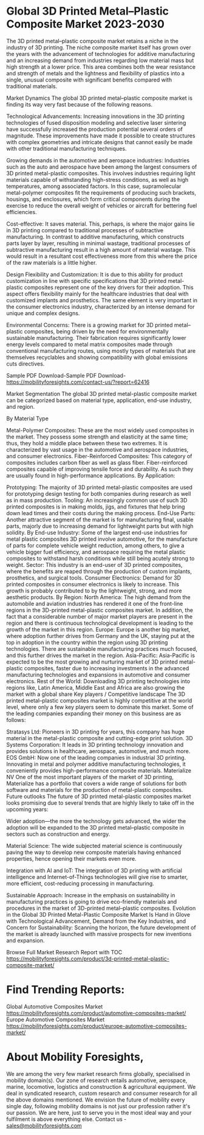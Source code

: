 # Global 3D Printed Metal–Plastic Composite Market 2023-2030
The 3D printed metal–plastic composite market retains a niche in the industry of 3D printing. The niche composite market itself has grown over the years with the advancement of technologies for additive manufacturing and an increasing demand from industries regarding low material mass but high strength at a lower price. This area combines both the wear resistance and strength of metals and the lightness and flexibility of plastics into a single, unusual composite with significant benefits compared with traditional materials.

Market Dynamics
The global 3D printed metal–plastic composite market is finding its way very fast because of the following reasons.

Technological Advancements: Increasing innovations in the 3D printing technologies of fused disposition modeling and selective laser sintering have successfully increased the production potential several orders of magnitude. These improvements have made it possible to create structures with complex geometries and intricate designs that cannot easily be made with other traditional manufacturing techniques.

Growing demands in the automotive and aerospace industries: Industries such as the auto and aerospace have been among the largest consumers of 3D printed metal-plastic composites. This involves industries requiring light materials capable of withstanding high-stress conditions, as well as high temperatures, among associated factors. In this case, supramolecular metal-polymer composites fit the requirements of producing such brackets, housings, and enclosures, which form critical components during the exercise to reduce the overall weight of vehicles or aircraft for bettering fuel efficiencies.

Cost-effective: It saves material. This, perhaps, is where the major gains lie in 3D printing compared to traditional processes of subtractive manufacturing. In contrast to additive manufacturing, which constructs parts layer by layer, resulting in minimal wastage, traditional processes of subtractive manufacturing result in a high amount of material wastage. This would result in a resultant cost effectiveness more from this where the price of the raw materials is a little higher.

Design Flexibility and Customization: It is due to this ability for product customization in line with specific specifications that 3D printed metal-plastic composites represent one of the key drivers for their adoption. This aspect offers flexibility mainly for the healthcare industries that deal with customized implants and prosthetics. The same element is very important in the consumer electronics industry, characterized by an intense demand for unique and complex designs.

Environmental Concerns: There is a growing market for 3D printed metal–plastic composites, being driven by the need for environmentally sustainable manufacturing. Their fabrication requires significantly lower energy levels compared to metal matrix composites made through conventional manufacturing routes, using mostly types of materials that are themselves recyclables and showing compatibility with global emissions cuts directives.

Sample PDF Download-Sample PDF Download- https://mobilityforesights.com/contact-us/?report=62416


Market Segmentation
The global 3D printed metal-plastic composite market can be categorized based on material type, application, end-use industry, and region.

By Material Type

Metal-Polymer Composites: These are the most widely used composites in the market. They possess some strength and elasticity at the same time; thus, they hold a middle place between these two extremes. It is characterized by vast usage in the automotive and aerospace industries, and consumer electronics.
Fiber-Reinforced Composites: This category of composites includes carbon fiber as well as glass fiber. Fiber-reinforced composites capable of improving tensile force and durability. As such they are usually found in high-performance applications.
By Application:

Prototyping: The majority of 3D printed metal-plastic composites are used for prototyping design testing for both companies during research as well as in mass production.
Tooling: An increasingly common use of such 3D printed composites is in making molds, jigs, and fixtures that help bring down lead times and their costs during the making process.
End-Use Parts: Another attractive segment of the market is for manufacturing final, usable parts, majorly due to increasing demand for lightweight parts but with high solidity.
By End-use Industry:
Some of the largest end-use industries for metal plastic composites 3D printed involve automotive, for the manufacture of parts for complete vehicle weight reduction, among others, to give a vehicle bigger fuel efficiency, and aerospace requiring the metal plastic composites to withstand harsh conditions while still being acutely strong to weight. Sector: This industry is an end-user of 3D printed composites, where the benefits are reaped through the production of custom implants, prosthetics, and surgical tools.
Consumer Electronics: Demand for 3D printed composites in consumer electronics is likely to increase. This growth is probably contributed to by the lightweight, strong, and more aesthetic products.
By Region:
North America: The high demand from the automobile and aviation industries has rendered it one of the front-line regions in the 3D-printed metal-plastic composites market. In addition, the fact that a considerable number of major market players are present in the region and there is continuous technological development is leading to the growth of the market in this region.
Europe: Europe is another big market, where adoption further drives from Germany and the UK, staying put at the top in adoption in the country within the region using 3D printing technologies. There are sustainable manufacturing practices much focused, and this further drives the market in the region. Asia-Pacific: Asia-Pacific is expected to be the most growing and nurturing market of 3D printed metal-plastic composites, faster due to increasing investments in the advanced manufacturing technologies and expansions in automotive and consumer electronics.
Rest of the World: Downloading 3D printing technologies into regions like, Latin America, Middle East and Africa are also growing the market with a global share
Key players / Competitive landscape
The 3D printed metal–plastic composites market is highly competitive at the world level, where only a few key players seem to dominate this market. Some of the leading companies expanding their money on this business are as follows:

Stratasys Ltd: Pioneers in 3D printing for years, this company has huge material in the metal-plastic composite and cutting-edge print solution.
3D Systems Corporation: It leads in 3D printing technology innovation and provides solutions in healthcare, aerospace, automotive, and much more. EOS GmbH: Now one of the leading companies in industrial 3D printing. Innovating in metal and polymer additive manufacturing technologies, it conveniently provides high-performance composite materials.
Materialize NV One of the most important players of the market of 3D printing, Materialize has a portfolio that covers a wide range of solutions for both software and materials for the production of metal-plastic composites.
Future outlooks
The future of 3D printed metal-plastic composites market looks promising due to several trends that are highly likely to take off in the upcoming years:

Wider adoption—the more the technology gets advanced, the wider the adoption will be expanded to the 3D printed metal–plastic composite in sectors such as construction and energy.

Material Science: The wide subjected material science is continuously paving the way to develop new composite materials having enhanced properties, hence opening their markets even more.

Integration with AI and IoT: The integration of 3D printing with artificial intelligence and Internet-of-Things technologies will give rise to smarter, more efficient, cost-reducing processing in manufacturing.

Sustainable Approach: Increase in the emphasis on sustainability in manufacturing practices is going to drive eco-friendly materials and procedures in the market of 3D-printed metal–plastic composites.
Evolution in the Global 3D Printed Metal-Plastic Composite Market Is Hand in Glove with Technological Advancement, Demand from the Key Industries, and Concern for Sustainability: Scanning the horizon, the future development of the market is already launched with massive prospects for new inventions and expansion.




Browse Full Market Research Report with TOC
https://mobilityforesights.com/product/3d-printed-metal-plastic-composite-market/







# Find Trending Reports:
Global Automotive Composites Market https://mobilityforesights.com/product/automotive-composites-market/
Europe Automotive Composites Market https://mobilityforesights.com/product/europe-automotive-composites-market/

# About Mobility Foresights,
We are among the very few market research firms globally, specialised in mobility domain(s). Our zone of research entails automotive, aerospace, marine, locomotive, logistics and construction & agricultural equipment. We deal in syndicated research, custom research and consumer research for all the above domains mentioned.
We envision the future of mobility every single day, following mobility domains is not just our profession rather it's our passion. We are here, just to serve you in the most ideal way and your fulfilment is above everything else. Contact us -  sales@mobilityforesights.com 






